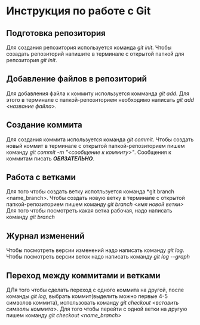 # Инструкция по работе с Git

## Подготовка репозитория
Для создания репозитория используется команда *git init*. Чтобы созадать репозиторий напишите в терминале с открытой папкой для репозитория *git init*.

## Добавление файлов в репозиторий

Для добавления файла к коммиту используется комманда *git add*. Для этого в терминале с папкой-репозиторием необходимо написать *git add <название файла>*.

## Создание коммита
Для создания коммита используется команда *git commit*. Чтобы создать новый коммит в терминале с открытой папкой-репозиторием пишем команду *git commit -m "<сообщение к коммиту>"*. Сообщения к коммитам писать ***ОБЯЗАТЕЛЬНО***.

## Работа с ветками
Для того чтобы создать ветку испотльзуется команда *git branch <name_branch>. Чтобы создать новую ветку в терминале с открытой папкой-репозиторием пишем команду *git branch <имя новой ветки>*
Для того чтобы посмотреть какая ветка рабочая, надо написать команду *git branch*

## Журнал изменений
Чтобы посмотреть версии изменений надо написать команду *git log*. Чтобы посмотреть версии веток надо написать команду *git log --graph*

## Переход между коммитами и ветками
ДЛя того чтобы сделать переход с одного коммита на другой, после команды *git log*, выбрать коммит(выделить можно первые 4-5 символов коммита), использовать команду *git checkout <вставить символы коммита>*. Для того чтобы перейти с одной ветки на другую пишем команду *git checkout <name_branch>*
